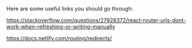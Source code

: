 Here are some useful links you should go through:

https://stackoverflow.com/questions/27928372/react-router-urls-dont-work-when-refreshing-or-writing-manually

https://docs.netlify.com/routing/redirects/